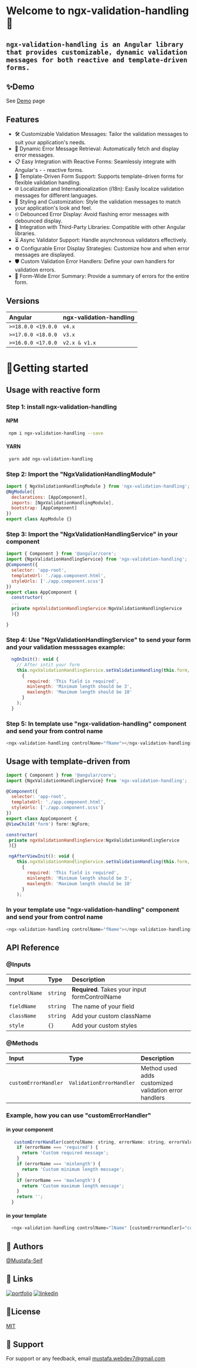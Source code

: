 
#  Welcome to ngx-validation-handling👋

## `ngx-validation-handling is an Angular library that provides customizable, dynamic validation messages for both reactive and template-driven forms.`

  


## ✨Demo

 See [Demo](https://ngx-validation-handling.netlify.app/) page

## Features

- 🛠 Customizable Validation Messages: Tailor the validation messages to suit your application's needs.
- 🔄 Dynamic Error Message Retrieval: Automatically fetch and display error messages.
- 📋 Easy Integration with Reactive Forms: Seamlessly integrate with Angular's - - reactive forms.
- 📝 Template-Driven Form Support: Supports template-driven forms for flexible validation handling.
- 🌐 Localization and Internationalization (i18n): Easily localize validation messages for different languages.
- 🎨 Styling and Customization: Style the validation messages to match your application's look and feel.
- ⏲ Debounced Error Display: Avoid flashing error messages with debounced display.
- 🔗 Integration with Third-Party Libraries: Compatible with other Angular libraries.
- ⏳ Async Validator Support: Handle asynchronous validators effectively.
- ⚙ Configurable Error Display Strategies: Customize how and when error messages are displayed.
- 🛡 Custom Validation Error Handlers: Define your own handlers for validation       errors.
- 📝 Form-Wide Error Summary: Provide a summary of errors for the entire form.

## Versions
| Angular | ngx-validation-handling |
| :-------- | :-------------------- | 
| `>=18.0.0 <19.0.0` | `v4.x` |
| `>=17.0.0 <18.0.0` | `v3.x` |
| `>=16.0.0 <17.0.0` | `v2.x & v1.x` |

##

# 🚀Getting started
## Usage with reactive form 
### Step 1: install ngx-validation-handling

#### NPM
```bash
 npm i ngx-validation-handling --save
```
#### YARN
```bash
 yarn add ngx-validation-handling 
```



### Step 2: Import the "NgxValidationHandlingModule"
```javascript
import { NgxValidationHandlingModule } from 'ngx-validation-handling';
@NgModule({
  declarations: [AppComponent],
  imports: [NgxValidationHandlingModule],
  bootstrap: [AppComponent]
})
export class AppModule {}
```
### Step 3: Import the "NgxValidationHandlingService" in your component
```javascript
import { Component } from '@angular/core';
import {NgxValidationHandlingService} from 'ngx-validation-handling';
@Component({
  selector: 'app-root',
  templateUrl: './app.component.html',
  styleUrls: ['./app.component.scss']
})
export class AppComponent {
  constructor(
  ...
  private ngxValidationHandlingService:NgxValidationHandlingService
  ){}

}
```

### Step 4: Use "NgxValidationHandlingService" to send your form and your validation messsages example:
```javascript
  ngOnInit(): void {
    // After intit your form
    this.ngxValidationHandlingService.setValidationHandling(this.form,
      {
        required: 'This field is required',
        minlength: 'Minimum length should be 3',
        maxlength: 'Maximum length should be 10'
      }
    );
  }
  ```
  
 ### Step 5: In template use "ngx-validation-handling" component and send your from control name
  ```javascript
<ngx-validation-handling controlName="fName"></ngx-validation-handling>
```

## Usage with template-driven from

```javascript
import { Component } from '@angular/core';
import {NgxValidationHandlingService} from 'ngx-validation-handling';

@Component({
  selector: 'app-root',
  templateUrl: './app.component.html',
  styleUrls: ['./app.component.scss']
})
export class AppComponent {
@ViewChild('form') form!:NgForm;

constructor(
 private ngxValidationHandlingService:NgxValidationHandlingService
 ){}

 ngAfterViewInit(): void {
    this.ngxValidationHandlingService.setValidationHandling(this.form,
      {
        required: 'This field is required',
        minlength: 'Minimum length should be 3',
        maxlength: 'Maximum length should be 10'
      }
    );

```
 ### In your template use "ngx-validation-handling" component and send your from control name
  ```javascript
<ngx-validation-handling controlName="fName"></ngx-validation-handling>
```

## API Reference
### @Inputs
| Input | Type     | Description                |
| :-------- | :------- | :------------------------- |
| `controlName` | `string` | **Required**. Takes your input formControlName |
| `fieldName` | `string` |  The name of your field |
| `className` | `string` |  Add your custom className |
| `style` | `{}` |  Add your custom styles |

### @Methods
| Input | Type     | Description                |
| :-------- | :------- | :------------------------- |
| `customErrorHandler` | `ValidationErrorHandler` | Method used adds customized  validation error handlers |

### Example, how you can use "customErrorHandler"
#### in your component
```javascript
   customErrorHandler(controlName: string, errorName: string, errorValue: any): string {
    if (errorName === 'required') {
      return 'Custom required message';
    }
    if (errorName === 'minlength') {
      return 'Custom minimum length message';
    }
    if (errorName === 'maxlength') {
      return 'Custom maximum length message';
    }
    return '';
  }
  ```
  #### in your template
```javascript
  <ngx-validation-handling controlName="lName" [customErrorHandler]="customErrorHandler" ></ngx-validation-handling>
```




## 👤 Authors
 [@Mustafa-Seif](https://github.com/Mustafa-Seif)


## 🔗 Links
[![portfolio](https://img.shields.io/badge/my_portfolio-000?style=for-the-badge&logo=ko-fi&logoColor=white)](https://my-portfolio-rust-xi.vercel.app/)
[![linkedin](https://img.shields.io/badge/linkedin-0A66C2?style=for-the-badge&logo=linkedin&logoColor=white)](https://www.linkedin.com/in/mustafa-seif-el-nasr-439ba0223/)



## 📝License

[MIT](https://github.com/Mustafa-Seif/ngx-validation-handling/blob/main/LICENSE)


## 🤝 Support

For support or any feedback, email mustafa.webdev7@gmail.com 
